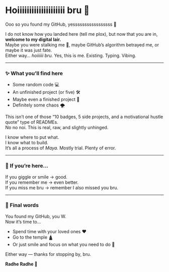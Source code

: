 # Hoiiiiiiiiiiiiiiiiiiii bru 👋  

Ooo so you found my GitHub, yesssssssssssssssss 🚀  

I do not know how you landed here (tell me plox), but now that you are in, **welcome to my digital lair.**  
Maybe you were stalking me 👀, maybe GitHub’s algorithm betrayed me, or maybe it was just fate.  
Either way… *hoiiiiii bru.* Yes, this is me. Existing. Typing. Vibing.  

---

### ✨ What you’ll find here
- Some random code 💻  
- An unfinished project (or five) 🛠️  
- Maybe even a finished project 👀  
- Definitely some chaos 🌪️  

This isn’t one of those “10 badges, 5 side projects, and a motivational hustle quote” type of READMEs.  
No no noi. This is real, raw, and slightly unhinged.  

I know where to put what.  
I know what to build.  
It’s all a process of *Maya.* Mostly trial. Plenty of error.  

---

### 💭 If you’re here…
If you giggle or smile → good.  
If you remember me → even better.  
If you miss me bru → remember I also missed you bru.  

---

### 🌸 Final words
You found my GitHub, you W.  
Now it’s time to…  
- Spend time with your loved ones ❤️  
- Go to the temple 🛕  
- Or just smile and focus on what you need to do 🌱  

Either way — thanks for stopping by, bru.  

**Radhe Radhe 🙏**
